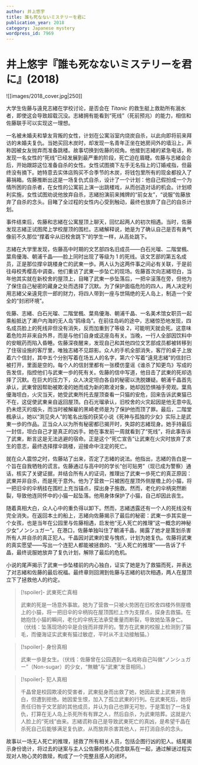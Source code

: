 ```yaml
---
author: 井上悠宇
title: 誰も死なないミステリーを君に
publication_year: 2018
category: Japanese mystery
wordpress_id: 7969
---
```

# 井上悠宇『誰も死なないミステリーを君に』(2018)

![[images/2018_cover.jpg|250]]

大学生佐藤与遠見志緒在学校讨论，是否会在 <i>Titanic</i> 的救生艇上救助所有溺水者，即使这会导致超载沉没。志緒拥有能看到“死线”（死前预兆）的能力，相信和佐藤联手可以实现这一理想。

一名被未婚夫和挚友背叛的女性，计划在公寓浴室内烧炭自杀，以此向即将前来拜访的未婚夫复仇。当她买回木炭时，却发现一名青年正坐在她房间外的墙沿上，声称因被女友抛弃而准备跳楼。故事切换到佐藤的视角。他接到志緒的紧急电话，称发现一名女性的“死线”已经发展到最严重的阶段，死亡迫在眉睫。佐藤与志緒会合后，开始跟踪这位准备自杀的女性。女性试图摘下左手无名指上的订婚戒指，但最终没有摘下。她特意去实体店购买不合季节的木炭，将钱包里所有的现金都投入了募捐箱。佐藤推断出这是一场复仇式自杀，设计了一个计划：他自己假扮成一个为情所困的自杀者，在女性的公寓前上演一出跳楼戏，从而创造对话的机会。计划顺利实施，女性试图劝说他放弃自杀，志緒扮演前来摊牌的“前女友”，“说服”佐藤放弃了自杀的念头。目睹了全过程的女性内心受到触动，最终也放弃了自己的自杀计划。

事件结束后，佐藤和志緒在公寓屋顶上聊天，回忆起两人的初次相遇。当时，佐藤发现志緒正试图爬上学校屋顶的围栏。志緒解释说，她是为了确认自己是否有勇气像前不久那位“撑着伞从旧校舍跳下”的学生一样，从高处跳下。

志緒在大学里发现，佐藤高中时期的文艺部四名旧成员——白石光瑠、二階堂楓、葉鳥優海、朝浦千晶——脸上同时出现了等级为 1 的死线。该文艺部的第五名成员，正是那位撑伞跳楼身亡的武東一歩。两人认为这两件事之间必有关联，于是前往母校秀樱高中调查。他们重访了武東一歩坠亡的现场。佐藤首次向志緒坦白，当年他其实就在新校舍的屋顶上，目睹了武東一歩坠落后，一把伞滚落在旁，但他为了保住自己秘密的藏身之处而选择了沉默。为了保护面临危险的四人，两人决定利用志緒父亲遠見宗一郎的财力，将四人带到一座与世隔绝的无人岛上，制造一个安全的“封闭环境”。

佐藤、志緒、白石光瑠、二階堂楓、葉鳥優海、朝浦千晶、一名美术馆女职员一起乘船抵达了濑户内海的无人岛“鸥缘岛”。在前往岛屿的途中，志緒惊恐地发现，四名成员脸上的死线非但没有消失，反而加重到了等级 2，可能明天就会死。这意味着危险并非来自外界，而是与他们自身或这座岛有关。当晚，一行人全部因饮料中的安眠药而陷入昏睡。佐藤深夜醒来，发现自己和其他四位文艺部成员都被转移到了住宿设施的客厅里，唯独志緒不见踪影。众人的手机全部消失，客厅的桌子上放着六个信封，其中五个分别写着在场五人的名字，第六个写着“遠見志緒”的信封已被打开，里面是空的。每个人的信封里都有一张模仿童谣《谁杀了知更鸟》写成的告发信，指控他们与武東一歩的死有关。佐藤的信中写道，他目击了武東的死却选择了沉默。在巨大的压力下，众人决定坦白各自的秘密以洗脱嫌疑。朝浦千晶首先承认，武東曾因帮助被欺凌的她而成为新的欺凌对象，她却因恐惧袖手旁观。葉鳥優海坦白，火灾当天，她受武東所托去屋顶查看一只猫的安危，回来告诉武東猫已不在，这促使武東亲自返回屋顶。白石光瑠承认，旧校舍的火灾起因是他无意中乱扔未熄灭的烟头，而当时被解雇的黑崎老师是为了保护他而顶了罪。最后，二階堂楓承认，她以“渕见央人”的笔名出版的获奖小说《死神与孤独的少女》实际上是武東一歩的作品。正当众人以为所有秘密都已揭开时，失踪的志緒现身。她手持最后一封信，坦白自己才是真正的凶手。她在事发前一周就看到了“死线”，将此事告诉了武東，断言这是无法逃避的宿命。正是这个“死亡宣告”让武東在火灾时放弃了求生的意志，最终选择撑伞跳楼，迎接命中注定的死亡。

就在众人震惊之时，佐藤站了出来，否定了志緒的说法。他指出，志緒的告白是一个旨在自我牺牲的谎言。佐藤通过与高中时的学长“创可贴男”（现已成为警察）通话，核实了关键证据，并结合所有人的证词，推理出了武東一歩死亡的真正原因：武東并非自杀，而是死于意外。他为了营救一只被困在屋顶外侧屋檐上的小猫，将一把旧伞的伞柄挂在围栏上充当锚点，探出身子施救。然而，老化的伞柄突然断裂，导致他连同怀中的小猫一起坠落。他用身体保护了小猫，自己却因此丧生。

随着真相大白，众人心中的重负得以卸下。然而，志緒透露还有一个人的死线没有完全消失。在返回本土的船上，志緒向佐藤揭示了最后的秘密：武東一歩其实是一个女孩，也是当年在公园里与佐藤相遇，启发他“无人死亡的推理”这一概念的神秘少女“ノンシュガー”。在港口，佐藤单独叫住了朝浦千晶，揭露了她才是策划杀害所有人并自杀的真正犯人。千晶因对武東的爱与愧疚，计划为她复仇。佐藤将武東的真实愿望——写出一个连犯人都能被拯救的、“无人死亡的推理”——告诉了千晶，最终说服她放弃了复仇计划，解除了最后的危机。

小说的尾声揭示了武東一歩坠楼前的内心独白，证实了她是为了救猫而死，并表达了对志緒和佐藤的最后祝福。最终章则回溯到佐藤与志緒的初次相遇，两人在屋顶立下了拯救他人的约定。

> [!spoiler]- 武東死亡真相
> 
> 武東的死是一场意外事故。她为了营救一只被火势困在旧校舍四楼外侧屋檐上的小猫，将一把旧伞的伞柄钩在屋顶围栏上作为支撑点，探身去救猫。在她抱住小猫的瞬间，老化的伞柄无法承受重量而断裂，导致她坠落身亡。（伏线：坠落现场的伞是合拢而非撑开的。警方在武東的校服上检测到了猫毛，而優海证实武東有猫过敏症，平时从不主动接触猫。）

> [!spoiler]- 身份真相
> 
> 武東一歩是女生。（伏线：佐藤曾在公园遇到一名戏称自己叫做“ノンシュガー”（Non-sugar）的少女，“無糖”与“武東”发音相同。）

> [!spoiler]- 犯人真相
> 
> 千晶曾是校园欺凌的受害者，武東挺身而出救了她，她因此爱上武東并告白，但遭到拒绝。她因爱生恨，加入了孤立武東的行列。在武東死后，她将责任归咎于文艺部的其他成员，并认为自己也罪无可恕，于是策划了一场复仇，打算在无人岛上杀死所有有罪之人，然后自杀，为武東陪葬。这就是六人脸上的“死线”由来。志緒谎称自己是导致武東死亡的真凶，是希望千晶在杀死自己后能够满足复仇欲，从而放弃杀害其他人，并打消自杀的念头。

故事以一场无人死亡的推理，拯救了所有相关人员，包括企图行凶的犯人。结尾揭示身份诡计，将过去的谜案与主人公佐藤的核心信念联系在一起，通过解谜过程实现对人物心灵的救赎，构成了一个完整且感人的闭环。